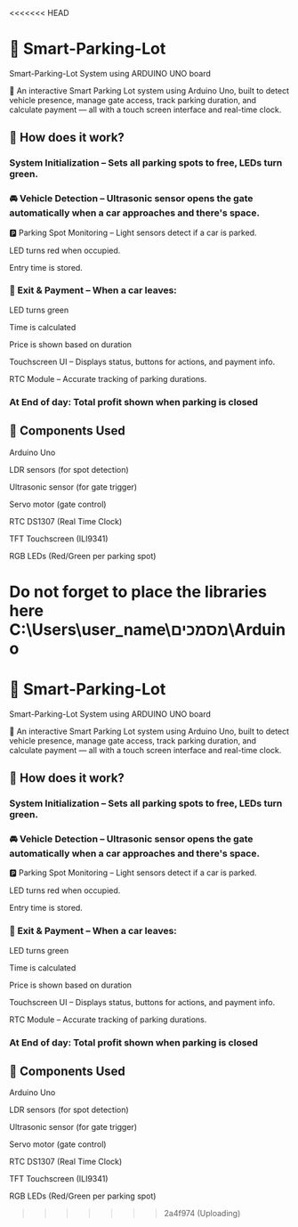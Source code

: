 <<<<<<< HEAD
# 🚗 Smart-Parking-Lot
Smart-Parking-Lot System using ARDUINO UNO board

🚗 An interactive Smart Parking Lot system using Arduino Uno, built to detect vehicle presence, manage gate access, track parking duration, and calculate payment — all with a touch screen interface and real-time clock.

## 🧠 How does it work? 

### System Initialization – Sets all parking spots to free, LEDs turn green.

### 🚘 Vehicle Detection – Ultrasonic sensor opens the gate automatically when a car approaches and there's space.

🅿️ Parking Spot Monitoring – Light sensors detect if a car is parked.

LED turns red when occupied.

Entry time is stored.

### 💸 Exit & Payment – When a car leaves:

LED turns green

Time is calculated

Price is shown based on duration

Touchscreen UI – Displays status, buttons for actions, and payment info.

RTC Module – Accurate tracking of parking durations.

### At End of day: Total profit shown when parking is closed

## 🔧 Components Used
Arduino Uno

LDR sensors (for spot detection)

Ultrasonic sensor (for gate trigger)

Servo motor (gate control)

RTC DS1307 (Real Time Clock)

TFT Touchscreen (ILI9341)

RGB LEDs (Red/Green per parking spot)

Do not forget to place the libraries here C:\Users\user_name\מסמכים\Arduino
=======
# 🚗 Smart-Parking-Lot
Smart-Parking-Lot System using ARDUINO UNO board

🚗 An interactive Smart Parking Lot system using Arduino Uno, built to detect vehicle presence, manage gate access, track parking duration, and calculate payment — all with a touch screen interface and real-time clock.

## 🧠 How does it work? 

### System Initialization – Sets all parking spots to free, LEDs turn green.

### 🚘 Vehicle Detection – Ultrasonic sensor opens the gate automatically when a car approaches and there's space.

🅿️ Parking Spot Monitoring – Light sensors detect if a car is parked.

LED turns red when occupied.

Entry time is stored.

### 💸 Exit & Payment – When a car leaves:

LED turns green

Time is calculated

Price is shown based on duration

Touchscreen UI – Displays status, buttons for actions, and payment info.

RTC Module – Accurate tracking of parking durations.

### At End of day: Total profit shown when parking is closed

## 🔧 Components Used
Arduino Uno

LDR sensors (for spot detection)

Ultrasonic sensor (for gate trigger)

Servo motor (gate control)

RTC DS1307 (Real Time Clock)

TFT Touchscreen (ILI9341)

RGB LEDs (Red/Green per parking spot)
>>>>>>> 2a4f974 (Uploading)
